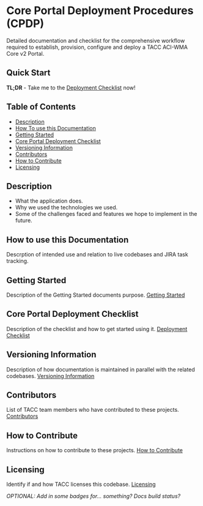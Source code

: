 # Core Portal Deployment Procedures (CPDP)

Detailed documentation and checklist for the comprehensive workflow required to establish, provision, configure and deploy a TACC ACI-WMA Core v2 Portal.

## Quick Start

**TL;DR** - Take me to the [Deployment Checklist](pages/checklist.md) now!

## Table of Contents

- [Description](#description)
- [How To use this Documentation](#usage)
- [Getting Started](#gettingStarted)
- [Core Portal Deployment Checklist](#checklist)
- [Versioning Information](#versioning)
- [Contributors](#contributors)
- [How to Contribute](#contributions)
- [Licensing](#licensing)

<a id="description"></a>

## Description

- What the application does.
- Why we used the technologies we used.
- Some of the challenges faced and features we hope to implement in the future.

<a id="usage"></a>

## How to use this Documentation

Descrption of intended use and relation to live codebases and JIRA task tracking.

<a id="gettingStarted"></a>

## Getting Started

Description of the Getting Started documents purpose.
[Getting Started](pages/getting-started.md)

<a id="checklist"></a>

## Core Portal Deployment Checklist

Description of the checklist and how to get started using it. [Deployment Checklist](pages/checklist.md)

<a id="versioning"></a>

## Versioning Information

Description of how documentation is maintained in parallel with the related codebases.
[Versioning Information](pages/versioning-information.md)

<a id="contributors"></a>

## Contributors

List of TACC team members who have contributed to these projects.
[Contributors](pages/contributors.md)

<a id="contributions"></a>

## How to Contribute

Instructions on how to contribute to these projects.
[How to Contribute](pages/how-to-contribute.md)

<a id="licensing"></a>

## Licensing

Identify if and how TACC licenses this codebase.
[Licensing](pages/licensing.md)

_OPTIONAL: Add in some badges for... something? Docs build status?_
